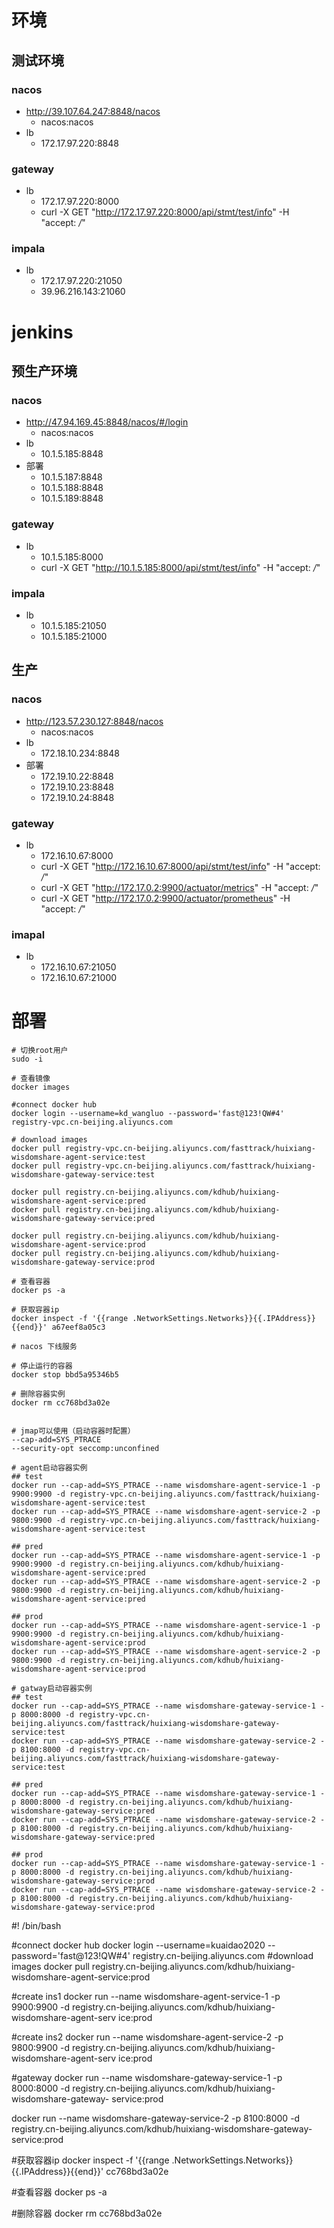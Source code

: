 # 环境
## 测试环境
### nacos
* http://39.107.64.247:8848/nacos
    * nacos:nacos
* lb
    * 172.17.97.220:8848
### gateway
* lb
    * 172.17.97.220:8000
    * curl -X GET "http://172.17.97.220:8000/api/stmt/test/info" -H  "accept: */*"
### impala
* lb
    * 172.17.97.220:21050
    * 39.96.216.143:21060
# jenkins


## 预生产环境
### nacos
* http://47.94.169.45:8848/nacos/#/login
    * nacos:nacos
* lb
    * 10.1.5.185:8848
* 部署
    * 10.1.5.187:8848
    * 10.1.5.188:8848
    * 10.1.5.189:8848

### gateway
* lb
    * 10.1.5.185:8000
    * curl -X GET "http://10.1.5.185:8000/api/stmt/test/info" -H  "accept: */*"
### impala
* lb
    * 10.1.5.185:21050
    * 10.1.5.185:21000

## 生产
### nacos
* http://123.57.230.127:8848/nacos
    * nacos:nacos
* lb
    * 172.18.10.234:8848
* 部署
    * 172.19.10.22:8848
    * 172.19.10.23:8848
    * 172.19.10.24:8848

### gateway
* lb
    * 172.16.10.67:8000
    * curl -X GET "http://172.16.10.67:8000/api/stmt/test/info" -H  "accept: */*"
    * curl -X GET "http://172.17.0.2:9900/actuator/metrics" -H  "accept: */*"
    * curl -X GET "http://172.17.0.2:9900/actuator/prometheus" -H  "accept: */*"
### imapal
* lb
    * 172.16.10.67:21050
    * 172.16.10.67:21000

# 部署
```shell
# 切换root用户
sudo -i

# 查看镜像
docker images

#connect docker hub
docker login --username=kd_wangluo --password='fast@123!QW#4' registry-vpc.cn-beijing.aliyuncs.com

# download images
docker pull registry-vpc.cn-beijing.aliyuncs.com/fasttrack/huixiang-wisdomshare-agent-service:test
docker pull registry-vpc.cn-beijing.aliyuncs.com/fasttrack/huixiang-wisdomshare-gateway-service:test

docker pull registry.cn-beijing.aliyuncs.com/kdhub/huixiang-wisdomshare-agent-service:pred
docker pull registry.cn-beijing.aliyuncs.com/kdhub/huixiang-wisdomshare-gateway-service:pred

docker pull registry.cn-beijing.aliyuncs.com/kdhub/huixiang-wisdomshare-agent-service:prod
docker pull registry.cn-beijing.aliyuncs.com/kdhub/huixiang-wisdomshare-gateway-service:prod

# 查看容器
docker ps -a

# 获取容器ip 
docker inspect -f '{{range .NetworkSettings.Networks}}{{.IPAddress}}{{end}}' a67eef8a05c3

# nacos 下线服务

# 停止运行的容器
docker stop bbd5a95346b5

# 删除容器实例
docker rm cc768bd3a02e


# jmap可以使用（启动容器时配置）
--cap-add=SYS_PTRACE 
--security-opt seccomp:unconfined

# agent启动容器实例
## test
docker run --cap-add=SYS_PTRACE --name wisdomshare-agent-service-1 -p 9900:9900 -d registry-vpc.cn-beijing.aliyuncs.com/fasttrack/huixiang-wisdomshare-agent-service:test
docker run --cap-add=SYS_PTRACE --name wisdomshare-agent-service-2 -p 9800:9900 -d registry-vpc.cn-beijing.aliyuncs.com/fasttrack/huixiang-wisdomshare-agent-service:test

## pred
docker run --cap-add=SYS_PTRACE --name wisdomshare-agent-service-1 -p 9900:9900 -d registry.cn-beijing.aliyuncs.com/kdhub/huixiang-wisdomshare-agent-service:pred
docker run --cap-add=SYS_PTRACE --name wisdomshare-agent-service-2 -p 9800:9900 -d registry.cn-beijing.aliyuncs.com/kdhub/huixiang-wisdomshare-agent-service:pred

## prod
docker run --cap-add=SYS_PTRACE --name wisdomshare-agent-service-1 -p 9900:9900 -d registry.cn-beijing.aliyuncs.com/kdhub/huixiang-wisdomshare-agent-service:prod
docker run --cap-add=SYS_PTRACE --name wisdomshare-agent-service-2 -p 9800:9900 -d registry.cn-beijing.aliyuncs.com/kdhub/huixiang-wisdomshare-agent-service:prod

# gatway启动容器实例
## test
docker run --cap-add=SYS_PTRACE --name wisdomshare-gateway-service-1 -p 8000:8000 -d registry-vpc.cn-beijing.aliyuncs.com/fasttrack/huixiang-wisdomshare-gateway-service:test
docker run --cap-add=SYS_PTRACE --name wisdomshare-gateway-service-2 -p 8100:8000 -d registry-vpc.cn-beijing.aliyuncs.com/fasttrack/huixiang-wisdomshare-gateway-service:test

## pred
docker run --cap-add=SYS_PTRACE --name wisdomshare-gateway-service-1 -p 8000:8000 -d registry.cn-beijing.aliyuncs.com/kdhub/huixiang-wisdomshare-gateway-service:pred
docker run --cap-add=SYS_PTRACE --name wisdomshare-gateway-service-2 -p 8100:8000 -d registry.cn-beijing.aliyuncs.com/kdhub/huixiang-wisdomshare-gateway-service:pred

## prod
docker run --cap-add=SYS_PTRACE --name wisdomshare-gateway-service-1 -p 8000:8000 -d registry.cn-beijing.aliyuncs.com/kdhub/huixiang-wisdomshare-gateway-service:prod
docker run --cap-add=SYS_PTRACE --name wisdomshare-gateway-service-2 -p 8100:8000 -d registry.cn-beijing.aliyuncs.com/kdhub/huixiang-wisdomshare-gateway-service:prod
```

#! /bin/bash

#connect docker hub
docker login --username=kuaidao2020 --password='fast@123!QW#4' registry.cn-beijing.aliyuncs.com
#download images docker pull registry.cn-beijing.aliyuncs.com/kdhub/huixiang-wisdomshare-agent-service:prod

#create ins1
docker run --name wisdomshare-agent-service-1 -p 9900:9900 -d registry.cn-beijing.aliyuncs.com/kdhub/huixiang-wisdomshare-agent-serv
ice:prod

#create ins2
docker run --name wisdomshare-agent-service-2 -p 9800:9900 -d registry.cn-beijing.aliyuncs.com/kdhub/huixiang-wisdomshare-agent-serv
ice:prod

#gateway
docker run --name wisdomshare-gateway-service-1 -p 8000:8000 -d registry.cn-beijing.aliyuncs.com/kdhub/huixiang-wisdomshare-gateway-
service:prod

docker run --name wisdomshare-gateway-service-2 -p 8100:8000 -d registry.cn-beijing.aliyuncs.com/kdhub/huixiang-wisdomshare-gateway-
service:prod

#获取容器ip
docker inspect -f '{{range .NetworkSettings.Networks}}{{.IPAddress}}{{end}}' cc768bd3a02e

#查看容器
docker ps -a

#删除容器
docker rm cc768bd3a02e